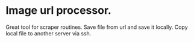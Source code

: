 # Image url processor.

Great tool for scraper routines.
Save file from url and save it locally.
Copy local file to another server via ssh.
